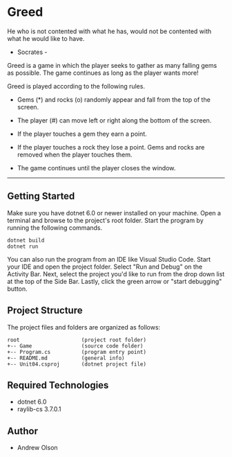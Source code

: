 # Greed
He who is not contented with what he has,
would not be contented with what he would like to have.

- Socrates - 

Greed is a game in which the player seeks to gather as many falling gems as possible. The game continues as long as the player wants more! 

Greed is played according to the following rules.

   * Gems (*) and rocks (o) randomly appear and     fall from the top of the screen.

   * The player (#) can move left or right along the bottom of the screen.

   * If the player touches a gem they earn a point.

   * If the player touches a rock they lose a point.
    Gems and rocks are removed when the player touches them.

   * The game continues until the player closes the window.

---
## Getting Started
Make sure you have dotnet 6.0 or newer installed on your machine. Open 
a terminal and browse to the project's root folder. Start the program 
by running the following commands.
```
dotnet build
dotnet run 
```
You can also run the program from an IDE like Visual Studio Code. 
Start your IDE and open the project folder. Select "Run and Debug" on 
the Activity Bar. Next, select the project you'd like to run from the 
drop down list at the top of the Side Bar. Lastly, click the green 
arrow or "start debugging" button.

## Project Structure
The project files and folders are organized as follows:
```
root                    (project root folder)
+-- Game                (source code folder)
+-- Program.cs          (program entry point)    
+-- README.md           (general info)
+-- Unit04.csproj       (dotnet project file)
```

## Required Technologies
* dotnet 6.0
* raylib-cs 3.7.0.1

## Author
* Andrew Olson